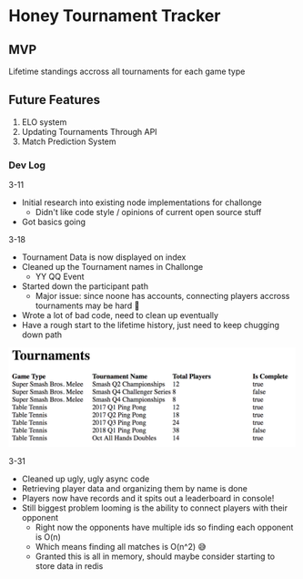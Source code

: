 # Honey Tournament Tracker

## MVP
Lifetime standings accross all tournaments for each game type

## Future Features
 1. ELO system
 2. Updating Tournaments Through API
 3. Match Prediction System


### Dev Log

3-11
  * Initial research into existing node implementations for challonge
    * Didn't like code style / opinions of current open source stuff
  * Got basics going


3-18
  * Tournament Data is now displayed on index
  * Cleaned up the Tournament names in Challonge
    * YY QQ Event
  * Started down the participant path
    * Major issue: since noone has accounts, connecting players accross tournaments may be hard :grimacing:
  * Wrote a lot of bad code, need to clean up eventually
  * Have a rough start to the lifetime history, just need to keep chugging down path
  
![Ugliness](3-18.png)


3-31
  * Cleaned up ugly, ugly async code
  * Retrieving player data and organizing them by name is done
  * Players now have records and it spits out a leaderboard in console!
  * Still biggest problem looming is the ability to connect players with their opponent
    * Right now the opponents have multiple ids so finding each opponent is O(n)
    * Which means finding all matches is O(n^2) :sweat_smile:
    * Granted this is all in memory, should maybe consider starting to store data in redis
